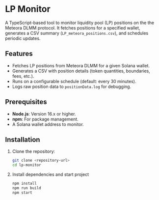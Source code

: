 # LP Monitor

A TypeScript-based tool to monitor liquidity pool (LP) positions on the the Meteora DLMM protocol. It fetches positions for a specified wallet, generates a CSV summary (`LP_meteora_positions.csv`), and schedules periodic updates.

## Features
- Fetches LP positions from Meteora DLMM for a given Solana wallet.
- Generates a CSV with position details (token quantities, boundaries, fees, etc.).
- Runs on a configurable schedule (default: every 30 minutes).
- Logs raw position data to `positionData.log` for debugging.

## Prerequisites
- **Node.js**: Version 16.x or higher.
- **npm**: For package management.
- A Solana wallet address to monitor.

## Installation
1. Clone the repository:
   ```bash
   git clone <repository-url>
   cd lp-monitor

2. Install dependencies and start project
    ```bash
    npm install
    npm run build
    npm start